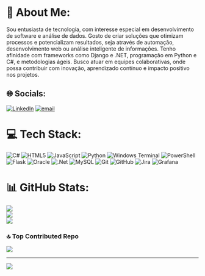 # 💫 About Me:
Sou entusiasta de tecnologia, com interesse especial em desenvolvimento de software e análise de dados. Gosto de criar soluções que otimizam processos e potencializam resultados, seja através de automação, desenvolvimento web ou análise inteligente de informações. Tenho afinidade com frameworks como Django e .NET, programação em Python e C#, e metodologias ágeis. Busco atuar em equipes colaborativas, onde possa contribuir com inovação, aprendizado contínuo e impacto positivo nos projetos.

## 🌐 Socials:
[![LinkedIn](https://img.shields.io/badge/LinkedIn-%230077B5.svg?logo=linkedin&logoColor=white)](https://linkedin.com/in/www.linkedin.com/in/thiago-gabriel-) [![email](https://img.shields.io/badge/Email-D14836?logo=gmail&logoColor=white)](mailto:thiago.gomes.gabriel@gmail.com) 

# 💻 Tech Stack:
![C#](https://img.shields.io/badge/c%23-%23239120.svg?style=for-the-badge&logo=csharp&logoColor=white) ![HTML5](https://img.shields.io/badge/html5-%23E34F26.svg?style=for-the-badge&logo=html5&logoColor=white) ![JavaScript](https://img.shields.io/badge/javascript-%23323330.svg?style=for-the-badge&logo=javascript&logoColor=%23F7DF1E) ![Python](https://img.shields.io/badge/python-3670A0?style=for-the-badge&logo=python&logoColor=ffdd54) ![Windows Terminal](https://img.shields.io/badge/Windows%20Terminal-%234D4D4D.svg?style=for-the-badge&logo=windows-terminal&logoColor=white) ![PowerShell](https://img.shields.io/badge/PowerShell-%235391FE.svg?style=for-the-badge&logo=powershell&logoColor=white) ![Flask](https://img.shields.io/badge/flask-%23000.svg?style=for-the-badge&logo=flask&logoColor=white) ![Oracle](https://img.shields.io/badge/Oracle-F80000?style=for-the-badge&logo=oracle&logoColor=white) ![.Net](https://img.shields.io/badge/.NET-5C2D91?style=for-the-badge&logo=.net&logoColor=white) ![MySQL](https://img.shields.io/badge/mysql-4479A1.svg?style=for-the-badge&logo=mysql&logoColor=white) ![Git](https://img.shields.io/badge/git-%23F05033.svg?style=for-the-badge&logo=git&logoColor=white) ![GitHub](https://img.shields.io/badge/github-%23121011.svg?style=for-the-badge&logo=github&logoColor=white) ![Jira](https://img.shields.io/badge/jira-%230A0FFF.svg?style=for-the-badge&logo=jira&logoColor=white) ![Grafana](https://img.shields.io/badge/grafana-%23F46800.svg?style=for-the-badge&logo=grafana&logoColor=white)
# 📊 GitHub Stats:
![](https://github-readme-stats.vercel.app/api?username=ThiagoGomesx&theme=dark&hide_border=false&include_all_commits=true&count_private=false)<br/>
![](https://nirzak-streak-stats.vercel.app/?user=ThiagoGomesx&theme=dark&hide_border=false)<br/>
![](https://github-readme-stats.vercel.app/api/top-langs/?username=ThiagoGomesx&theme=dark&hide_border=false&include_all_commits=true&count_private=false&layout=compact)

### 🔝 Top Contributed Repo
![](https://github-contributor-stats.vercel.app/api?username=ThiagoGomesx&limit=5&theme=dark&combine_all_yearly_contributions=true)

---
[![](https://visitcount.itsvg.in/api?id=ThiagoGomesx&icon=0&color=0)](https://visitcount.itsvg.in)

<!-- Proudly created with GPRM ( https://gprm.itsvg.in ) -->

